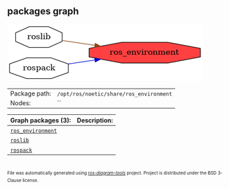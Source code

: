 <!--
File was automatically generated using 'ros-diagram-tools' project.
Project is distributed under the BSD 3-Clause license.
-->

## packages graph

[![ros_environment](ros_environment.png "ros_environment")](ros_environment.png)

|     |     |
| --- | --- |
| Package path: | `/opt/ros/noetic/share/ros_environment` |
| Nodes: | `` |


| Graph packages (3): | Description: |
| ------------------- | ------------ |
| [`ros_environment`](ros_environment.html) |  |
| [`roslib`](roslib.html) |  |
| [`rospack`](rospack.html) |  |


</br>
<font size="1">
File was automatically generated using <a href="https://github.com/anetczuk/ros-diagram-tools"><i>ros-diagram-tools</i></a> project.
Project is distributed under the BSD 3-Clause license.
</font>
